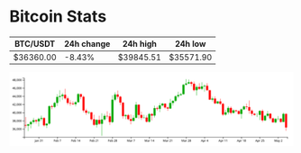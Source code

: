# Bitcoin Stats

BTC/USDT|24h change|24h high|24h low|
|---|---|---|---|
|$36360.00|-8.43%|$39845.51|$35571.90|

<img src="./chart.svg">

